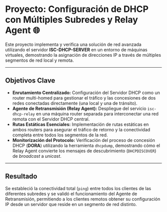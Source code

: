 # Proyecto: Configuración de DHCP con Múltiples Subredes y Relay Agent 🌐

Este proyecto implementa y verifica una solución de red avanzada utilizando el servidor **ISC-DHCP-SERVER** en un entorno de máquinas virtuales, demostrando la asignación de direcciones IP a través de múltiples segmentos de red local y remota.

---

## Objetivos Clave

* **Enrutamiento Centralizado:** Configuración del Servidor DHCP como un router multi-homed para gestionar el tráfico y las concesiones de dos redes conectadas directamente (una local y una de tránsito).
* **Agente de Retransmisión (Relay Agent):** Despliegue del servicio `isc-dhcp-relay` en una máquina router separada para interconectar una red remota con el Servidor DHCP central.
* **Rutas Estáticas Esenciales:** Implementación de rutas estáticas en ambos routers para asegurar el tráfico de retorno y la conectividad completa entre todos los segmentos de la red.
* **Monitorización del Protocolo:** Verificación del proceso de concesión DHCP (**DORA**) utilizando la herramienta `dhcpdump`, demostrando cómo el Relay Agent convierte los mensajes de descubrimiento (`DHCPDISCOVER`) de *broadcast* a *unicast*.

---

## Resultado

Se estableció la conectividad total (`ping`) entre todos los clientes de las diferentes subredes y se validó el funcionamiento del Agente de Retransmisión, permitiendo a los clientes remotos obtener su configuración IP desde un servidor que reside en un segmento de red distinto.
